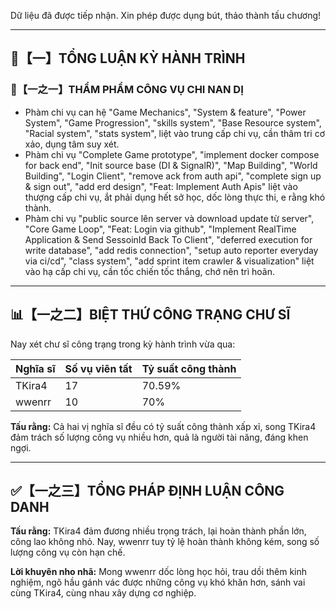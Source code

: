 Dữ liệu đã được tiếp nhận. Xin phép được dụng bút, thảo thành tấu chương!

---

## 🧾【一】TỔNG LUẬN KỲ HÀNH TRÌNH  
### 🧠【一之一】THẨM PHẨM CÔNG VỤ CHI NAN DỊ  

- Phàm chi vụ can hệ "Game Mechanics", "System & feature", "Power System", "Game Progression", "skills system", "Base Resource system", "Racial system", "stats system", liệt vào trung cấp chi vụ, cần thâm tri cơ xảo, dụng tâm suy xét.
- Phàm chi vụ "Complete Game prototype", "implement docker compose for back end", "Init source base (DI & SignalR)", "Map Building", "World Building", "Login Client", "remove ack from auth api", "complete sign up & sign out", "add erd design", "Feat: Implement Auth Apis" liệt vào thượng cấp chi vụ, ắt phải dụng hết sở học, dốc lòng thực thi, e rằng khó thành.
- Phàm chi vụ "public source lên server và download update từ server", "Core Game Loop", "Feat: Login via github", "Implement RealTime Application & Send SessoinId Back To Client", "deferred execution for write database", "add redis connection", "setup auto reporter everyday via ci/cd", "class system", "add sprint item crawler & visualization" liệt vào hạ cấp chi vụ, cần tốc chiến tốc thắng, chớ nên trì hoãn.

---

## 📊【一之二】BIỆT THỨ CÔNG TRẠNG CHƯ SĨ  

Nay xét chư sĩ công trạng trong kỳ hành trình vừa qua:

| Nghĩa sĩ    | Số vụ viên tất | Tỷ suất công thành |
| :--------- | :------------- | :----------------- |
| TKira4    | 17             | 70.59%             |
| wwenrr    | 10             | 70%               |

**Tấu rằng:** Cả hai vị nghĩa sĩ đều có tỷ suất công thành xấp xỉ, song TKira4 đảm trách số lượng công vụ nhiều hơn, quả là người tài năng, đáng khen ngợi.

---

## ✅【一之三】TỔNG PHÁP ĐỊNH LUẬN CÔNG DANH  

**Tấu rằng:** TKira4 đảm đương nhiều trọng trách, lại hoàn thành phần lớn, công lao không nhỏ. Nay, wwenrr tuy tỷ lệ hoàn thành không kém, song số lượng công vụ còn hạn chế.

**Lời khuyên nho nhã:** Mong wwenrr dốc lòng học hỏi, trau dồi thêm kinh nghiệm, ngõ hầu gánh vác được những công vụ khó khăn hơn, sánh vai cùng TKira4, cùng nhau xây dựng cơ nghiệp.

